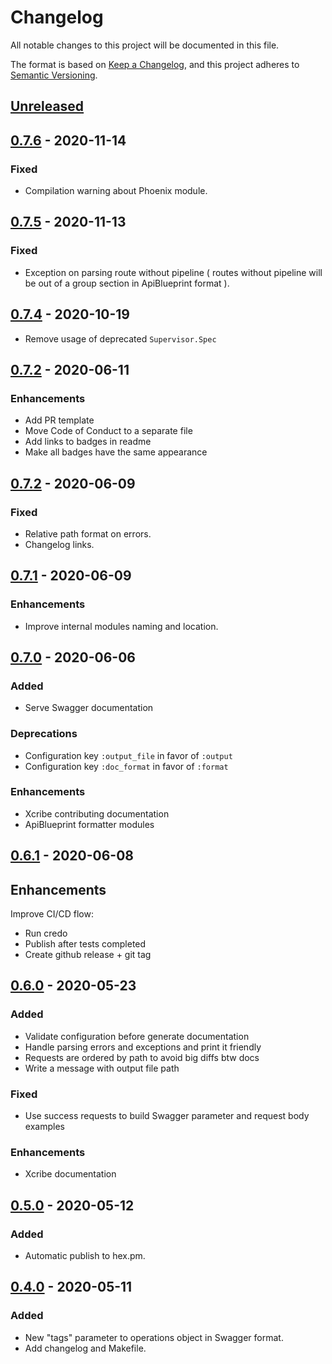 # Changelog

All notable changes to this project will be documented in this file.

The format is based on [Keep a Changelog](https://keepachangelog.com/en/1.0.0/),
and this project adheres to [Semantic Versioning](https://semver.org/spec/v2.0.0.html).

## [Unreleased]

## [0.7.6] - 2020-11-14

### Fixed

- Compilation warning about Phoenix module.

## [0.7.5] - 2020-11-13

### Fixed

- Exception on parsing route without pipeline ( routes without pipeline will be out of a group section in ApiBlueprint format ).

## [0.7.4] - 2020-10-19

- Remove usage of deprecated `Supervisor.Spec`

## [0.7.2] - 2020-06-11

### Enhancements

- Add PR template
- Move Code of Conduct to a separate file
- Add links to badges in readme
- Make all badges have the same appearance

## [0.7.2] - 2020-06-09

### Fixed

- Relative path format on errors.
- Changelog links.

## [0.7.1] - 2020-06-09

### Enhancements

- Improve internal modules naming and location.

## [0.7.0] - 2020-06-06

### Added

- Serve Swagger documentation

### Deprecations

- Configuration key `:output_file` in favor of `:output`
- Configuration key `:doc_format` in favor of `:format`

### Enhancements

- Xcribe contributing documentation
- ApiBlueprint formatter modules

## [0.6.1] - 2020-06-08

## Enhancements

Improve CI/CD flow:

- Run credo
- Publish after tests completed
- Create github release + git tag

## [0.6.0] - 2020-05-23

### Added

- Validate configuration before generate documentation
- Handle parsing errors and exceptions and print it friendly
- Requests are ordered by path to avoid big diffs btw docs
- Write a message with output file path

### Fixed

- Use success requests to build Swagger parameter and request body examples

### Enhancements

- Xcribe documentation

## [0.5.0] - 2020-05-12

### Added

- Automatic publish to hex.pm.

## [0.4.0] - 2020-05-11

### Added

- New "tags" parameter to operations object in Swagger format.
- Add changelog and Makefile.

[unreleased]: https://github.com/brainn-co/xcribe/compare/v0.7.6...master
[0.7.6]: https://github.com/brainn-co/xcribe/compare/v0.7.5...v0.7.6
[0.7.5]: https://github.com/brainn-co/xcribe/compare/v0.7.4...v0.7.5
[0.7.4]: https://github.com/brainn-co/xcribe/compare/v0.7.3...v0.7.4
[0.7.3]: https://github.com/brainn-co/xcribe/compare/v0.7.2...v0.7.3
[0.7.2]: https://github.com/brainn-co/xcribe/compare/v0.7.1...v0.7.2
[0.7.1]: https://github.com/brainn-co/xcribe/compare/v0.7.0...v0.7.1
[0.7.0]: https://github.com/brainn-co/xcribe/compare/v0.6.1...v0.7.0
[0.6.1]: https://github.com/brainn-co/xcribe/compare/0.6.0...v0.6.1
[0.6.0]: https://github.com/brainn-co/xcribe/compare/0.5.0...0.6.0
[0.5.0]: https://github.com/brainn-co/xcribe/compare/0.4.0...0.5.0
[0.4.0]: https://github.com/brainn-co/xcribe/compare/0.3.0...0.4.0
